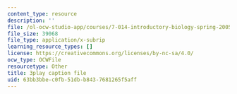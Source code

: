 ```yaml
---
content_type: resource
description: ''
file: /ol-ocw-studio-app/courses/7-014-introductory-biology-spring-2005/63bb3bbec0fb51dbb8437681265f5aff_rKquepVheyM.vtt
file_size: 39068
file_type: application/x-subrip
learning_resource_types: []
license: https://creativecommons.org/licenses/by-nc-sa/4.0/
ocw_type: OCWFile
resourcetype: Other
title: 3play caption file
uid: 63bb3bbe-c0fb-51db-b843-7681265f5aff
---
```

